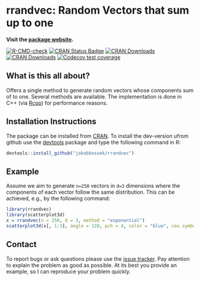 
# rrandvec: Random Vectors that sum up to one

**Visit the [package website](https://jakobbossek.github.io/rrandvec/).**

<!-- badges: start -->

[![R-CMD-check](https://github.com/jakobbossek/rrandvec/workflows/R-CMD-check/badge.svg)](https://github.com/jakobbossek/rrandvec/actions)
[![CRAN Status
Badge](http://www.r-pkg.org/badges/version/rrandvec)](https://CRAN.R-project.org/package=rrandvec)
[![CRAN
Downloads](http://cranlogs.r-pkg.org/badges/rrandvec)](https://CRAN.R-project.org/package=rrandvec)
[![CRAN
Downloads](http://cranlogs.r-pkg.org/badges/grand-total/rrandvec?color=orange)](https://CRAN.R-project.org/package=rrandvec)
[![Codecov test
coverage](https://codecov.io/gh/jakobbossek/rrandvec/branch/main/graph/badge.svg)](https://app.codecov.io/gh/jakobbossek/rrandvec?branch=main)
<!-- badges: end -->

## What is this all about?

Offers a single method to generate random vectors whose components sum
of to one. Several methods are available. The implementation is done in
C++ (via [Rcpp](https://www.rcpp.org)) for performance reasons.

## Installation Instructions

The package can be installed from [CRAN](https://cran.r-project.org). To
install the dev-version ufrom github use the
[devtools](https://github.com/r-lib/devtools) package and type the
following command in R:

``` r
devtools::install_github("jakobbossek/rrandvec")
```

## Example

Assume we aim to generate `n=250` vectors in `d=3` dimensions where the
components of each vector follow the same distribution. This can be
achieved, e.g., by the following command:

``` r
library(rrandvec)
library(scatterplot3d)
x = rrandvec(n = 250, d = 3, method = "exponential")
scatterplot3d(x[, 1:3], angle = 120, pch = 4, color = "blue", cex.symbols = 0.7, xlab = expression(x[1]), ylab = expression(x[2]), zlab = expression(x[3]))
```

## Contact

To report bugs or ask questions please use the [issue
tracker](https://github.com/jakobbossek/rrandvec/issues). Pay attention
to explain the problem as good as possible. At its best you provide an
example, so I can reproduce your problem quickly.
